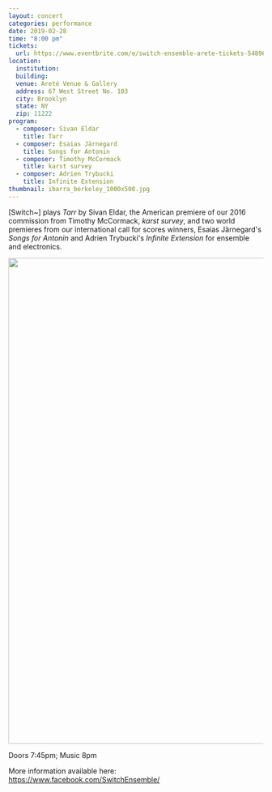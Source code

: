 ```yaml
---
layout: concert
categories: performance
date: 2019-02-28
time: "8:00 pm"
tickets:
  url: https://www.eventbrite.com/e/switch-ensemble-arete-tickets-54896909133
location:
  institution:
  building:
  venue: Areté Venue & Gallery
  address: 67 West Street No. 103
  city: Brooklyn
  state: NY
  zip: 11222
program:
  - composer: Sivan Eldar
    title: Tarr
  - composer: Esaias Järnegard
    title: Songs for Antonin
  - composer: Timothy McCormack
    title: karst survey
  - composer: Adrien Trybucki
    title: Infinite Extension
thumbnail: ibarra_berkeley_1000x500.jpg
---
```


[Switch~] plays <i>Tarr</i> by Sivan Eldar, the American premiere of our 2016 commission from Timothy McCormack, <i>karst survey</i>, and two world premieres from our international call for scores winners, Esaias Järnegard's <i>Songs for Antonin</i> and Adrien Trybucki's <i>Infinite Extension</i> for ensemble and electronics.

<img src="http://switchensemble.github.io/assets/images/arete-poster-1242x1920.jpg" height="960" width="621">

Doors 7:45pm; Music 8pm

More information available here: <a href="https://www.facebook.com/SwitchEnsemble/" target="blank">https://www.facebook.com/SwitchEnsemble/</a>
